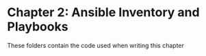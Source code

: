 # Chapter 2: Ansible Inventory and Playbooks
These folders contain the code used when writing this chapter
